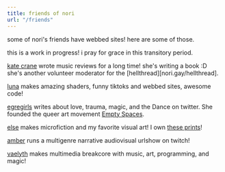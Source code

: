```yaml
---
title: friends of nori
url: "/friends"
---
```


some of nori's friends have webbed sites! here are some of those.

this is a work in progress! i pray for grace in this transitory period.

[kate crane](http://www.katecrane.com/) wrote music reviews for a long time! she's writing a book :D she's another volunteer moderator for the [hellthread][nori.gay/hellthread].

[luna](https://moonbase.lgbt/) makes amazing shaders, funny tiktoks and webbed sites, awesome code!

[egregirls](https://twitter.com/egregirls) writes about love, trauma, magic, and the Dance on twitter. She founded the queer art movement [Empty Spaces](https://an.emptier.place/).

[else](https://maybeelse.site/) makes microfiction and my favorite visual art! I own [these prints](https://www.inprnt.com/collections/thenorili/noris-irl-art-collection/)!

[amber](https://www.hexenshow.com/) runs a multigenre narrative audiovisual urlshow on twitch!

[vaelyth](https://vaelyth.net/) makes multimedia breakcore with music, art, programming, and magic!
